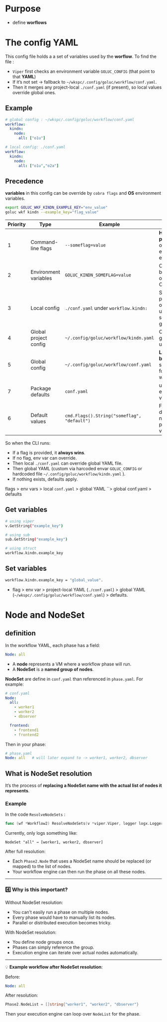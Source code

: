 # Purpose
- define **worflows** 

# The config YAML
This config file holds a a set of variables used by the **worflow**. To find the file :
- `Viper` first checks an environment variable `GOLUC_CONFIG` (that point to that **YAML**)
- If it’s not set → fallback to `~/wkspc/.config/goluc/workflow/conf.yaml`.
- Then it merges any project-local `./conf.yaml` (if present), so local values override global ones.

## Example
```yaml
# global config : ~/wkspc/.config/goluc/workflow/conf.yaml
workflow:
  kindn:
    node:
      all: ["o1u"]
```

```yaml
# local config: ./conf.yaml
workflow:
  kindn:
    node:
      all: ["o1u","o2a"]
```

## Precedence
**variables** in this config can be override by `cobra flags` and **OS** environment variables.
```bash
export GOLUC_WKF_KINDN_EXAMPLE_KEY="env_value"
goluc wkf kindn --example_key="flag_value"
```

|Priority|Type|Example|Comment|
|-|-|-|-|
|1|Command-line flags|`--someflag=value`|**Highest priority**; overrides everything else.|
|2|Environment variables |`GOLUC_KINDN_SOMEFLAG=value`|Overrides files but can be overridden by CLI flags. |
|3|Local config |`./conf.yaml` under `workflow.kindn:` |Specific to the project; overrides user/workflow-specific and global. |
|4|Global project config |`~/.config/goluc/workflow/kindn.yaml` |Overrides global config; user-specific. |
|5|Global config |`~/.config/goluc/workflow/conf.yaml`|**Lowest file-based priority**; shared defaults for all workflows.|
|7|Package defaults|`conf.yaml`|used if nothing else provides a value.|
|6|Default values|`cmd.Flags().String("someflag", "default")` |Fallback default; used if nothing else provides a value.|


So when the CLI runs:

* If a flag is provided, it **always wins**.
* If no flag, env var can override.
* Then local `./conf.yaml` can override global YAML file.
* Then global YAML (custom via harcoded envar `GOLUC_CONFIG` or hardcoded file `~/.config/goluc/workflow/kindn.yaml` ).
* If nothing exists, defaults apply.

flags > env vars > local `conf.yaml` > global YAML ``> global conf.yaml > defaults

## Get variables
```bash
# using viper
v.GetString("example_key")

# using sub
sub.GetString("example_key")

# using struct
workflow.kindn.example_key
```

## Set variables
```bash
workflow.kindn.example_key = "global_value".
```

- flag > env var > project-local YAML (`./conf.yaml`) > global YAML (`~/wkspc/.config/goluc/workflow/conf.yaml`) > defaults.


#  Node and NodeSet
## definition
In the workflow YAML, each phase has a field:

```yaml
Node: all
```

- A **node** represents a VM where a workflow phase will run.
- A **NodeSet** is a **named group of nodes**.


**NodeSet** are define in `conf.yaml` than referenced in `phase.yaml`. For example:

```yaml
# conf.yaml
Node:
  all:
    - worker1
    - worker2
    - dbserver

  frontend:
    - frontend1
    - frontend2
```

Then in your phase:

```yaml
# phase.yaml
Node: all   # will later expand to -> worker1, worker2, dbserver
```


## What is NodeSet resolution

It’s the process of **replacing a NodeSet name with the actual list of nodes it represents**.

### Example
In the code `ResolveNodeSets` :

```go
func (wf *Workflow2) ResolveNodeSets(v *viper.Viper, logger logx.Logger)
```

Currently, only logs something like:

```
NodeSet "all" → [worker1, worker2, dbserver]
```

After full resolution:

* Each `Phase2.Node` that uses a NodeSet name should be replaced (or mapped) to the list of nodes.
* Your workflow engine can then run the phase on all these nodes.

---

### 4️⃣ Why is this important?

Without NodeSet resolution:

* You can’t easily run a phase on multiple nodes.
* Every phase would have to manually list its nodes.
* Parallel or distributed execution becomes tricky.

With NodeSet resolution:

* You define node groups once.
* Phases can simply reference the group.
* Execution engine can iterate over actual nodes automatically.

---

💡 **Example workflow after NodeSet resolution**:

Before:

```yaml
Node: all
```

After resolution:

```go
Phase2.NodeList = []string{"worker1", "worker2", "dbserver"}
```

Then your execution engine can loop over `NodeList` for the phase.

